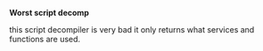 **Worst script decomp**

this script decompiler is very bad it only returns what services and functions are used.
